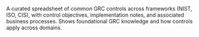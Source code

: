 A curated spreadsheet of common GRC controls across frameworks (NIST, ISO, CIS), with control objectives, implementation notes, and associated business processes. Shows foundational GRC knowledge and how controls apply across domains.
